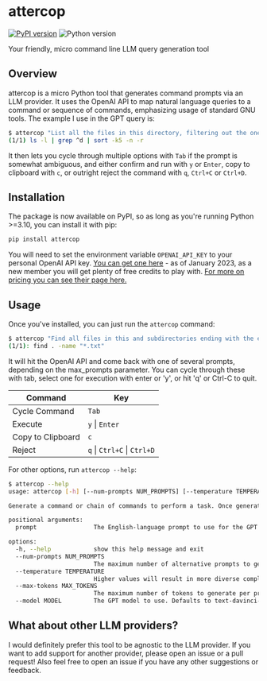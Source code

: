 # attercop

[![PyPI version](https://badge.fury.io/py/attercop.svg)](https://badge.fury.io/py/attercop) ![Python version](https://img.shields.io/pypi/pyversions/attercop)

Your friendly, micro command line LLM query generation tool

## Overview

attercop is a micro Python tool that generates command prompts via an LLM provider. It uses the OpenAI API to map natural language queries to a command or sequence of commands, emphasizing usage of standard GNU tools. The example I use in the GPT query is:

```bash
$ attercop "List all the files in this directory, filtering out the ones that are not directories, and then sort them by size, largest first."
(1/1) ls -l | grep ^d | sort -k5 -n -r
```

It then lets you cycle through multiple options with `Tab` if the prompt is somewhat ambiguous, and either confirm and run with `y` or `Enter`, copy to clipboard with `c`, or outright reject the command with `q`, `Ctrl+C` or `Ctrl+D`.

## Installation

The package is now available on PyPI, so as long as you're running Python >=3.10, you can install it with pip:

```bash
pip install attercop
```

You will need to set the environment variable `OPENAI_API_KEY` to your personal OpenAI API key. [You can get one here](https://beta.openai.com/) - as of January 2023, as a new member you will get plenty of free credits to play with. [For more on pricing you can see their page here.](https://openai.com/api/pricing/)

## Usage

Once you've installed, you can just run the `attercop` command:

```bash
$ attercop "Find all files in this and subdirectories ending with the extension .txt"
(1/1): find . -name "*.txt"
```

It will hit the OpenAI API and come back with one of several prompts, depending on the max_prompts parameter. You can cycle through these with tab, select one for execution with enter or 'y', or hit 'q' or Ctrl-C to quit.

| Command           | Key                         |
|-------------------|-----------------------------|
| Cycle Command     | `Tab`                       |
| Execute           | `y` \| `Enter`              |
| Copy to Clipboard | `c`                         |
| Reject            | `q` \| `Ctrl+C` \| `Ctrl+D` |

For other options, run `attercop --help`:

```bash
$ attercop --help
usage: attercop [-h] [--num-prompts NUM_PROMPTS] [--temperature TEMPERATURE] [--max-tokens MAX_TOKENS] [--model MODEL] prompt

Generate a command or chain of commands to perform a task. Once generated, you can cycle through commandss with tab, accept a command with enter or y, copy to the clipboard with c, or quit with q.

positional arguments:
  prompt                The English-language prompt to use for the GPT completion.

options:
  -h, --help            show this help message and exit
  --num-prompts NUM_PROMPTS
                        The maximum number of alternative prompts to generate. Defaults to 3.
  --temperature TEMPERATURE
                        Higher values will result in more diverse completions, but lower values will result in more sensible completions. Defaults to 0.
  --max-tokens MAX_TOKENS
                        The maximum number of tokens to generate per prompt. Defaults to 100.
  --model MODEL         The GPT model to use. Defaults to text-davinci-003.
```

## What about other LLM providers?

I would definitely prefer this tool to be agnostic to the LLM provider. If you want to add support for another provider, please open an issue or a pull request! Also feel free to open an issue if you have any other suggestions or feedback.

